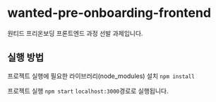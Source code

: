 # wanted-pre-onboarding-frontend

원티드 프리온보딩 프론트엔드 과정 선발 과제입니다.

## 실행 방법

프로젝트 실행에 필요한 라이브러리(node_modules) 설치
`npm install`

프로젝트 실행
`npm start`
```localhost:3000```경로로 실행됩니다.
